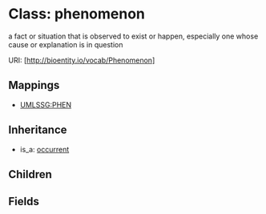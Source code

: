 # Class: phenomenon


a fact or situation that is observed to exist or happen, especially one whose cause or explanation is in question

URI: [http://bioentity.io/vocab/Phenomenon]
## Mappings

 * [UMLSSG:PHEN](http://purl.obolibrary.org/obo/UMLSSG_PHEN)
## Inheritance

 *  is_a: [occurrent](Occurrent.md)
## Children

## Fields

